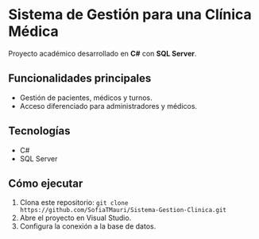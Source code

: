 # Sistema de Gestión para una Clínica Médica  
Proyecto académico desarrollado en **C#** con **SQL Server**.  

## Funcionalidades principales  
- Gestión de pacientes, médicos y turnos.  
- Acceso diferenciado para administradores y médicos.  

## Tecnologías  
- C#  
- SQL Server  

## Cómo ejecutar  
1. Clona este repositorio: `git clone https://github.com/SofiaTMauri/Sistema-Gestion-Clinica.git`  
2. Abre el proyecto en Visual Studio.  
3. Configura la conexión a la base de datos.  
